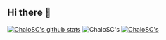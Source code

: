 ## Hi there 👋
[![ChaloSC's github stats](https://github-readme-stats.vercel.app/api?username=ChaloSC&count_private=true&show_icons=true&theme=nord)](https://github.com/anuraghazra/github-readme-stats)
![ChaloSC's](https://github-readme-stats.vercel.app/api/top-langs/?username=ChaloSC&hide_progress=true)
[![ChaloSC's](https://github-readme-stats.vercel.app/api/top-langs/?username=ChaloSC&theme=nord)](https://github.com/anuraghazra/github-readme-stats)
<!--
**ChaloSC/ChaloSC** is a ✨ _special_ ✨ repository because its `README.md` (this file) appears on your GitHub profile.

Here are some ideas to get you started:

- 🔭 I’m currently working on ...
- 🌱 I’m currently learning ...
- 👯 I’m looking to collaborate on ...
- 🤔 I’m looking for help with ...
- 💬 Ask me about ...
- 📫 How to reach me: ...
- 😄 Pronouns: ...
- ⚡ Fun fact: ...
-->
